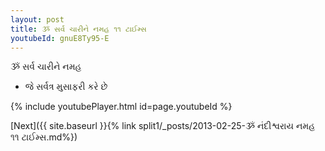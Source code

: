 ```yaml
---
layout: post
title: ૐ સર્વ ચારીને નમહ ૧૧ ટાઈમ્સ
youtubeId: gnuE8Ty95-E
---
```

 
 
 ૐ સર્વ ચારીને નમહ  
 
 -  જે સર્વત્ર મુસાફરી કરે છે 
 
  
 
  
 
 
 
 
 
 


{% include youtubePlayer.html id=page.youtubeId %}
 
[Next]({{ site.baseurl }}{% link  split1/_posts/2013-02-25-ૐ નંદીશ્વરાય નમહ ૧૧ ટાઈમ્સ.md%})
 
